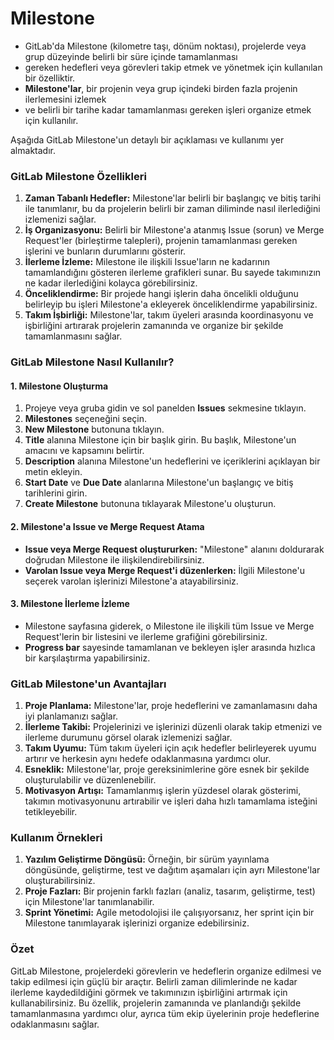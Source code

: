 # Milestone

- GitLab'da Milestone (kilometre taşı, dönüm noktası), projelerde veya grup düzeyinde belirli bir süre içinde tamamlanması 
- gereken hedefleri veya görevleri takip etmek ve yönetmek için kullanılan bir özelliktir. 
- **Milestone'lar**, bir projenin veya grup içindeki birden fazla projenin ilerlemesini izlemek 
- ve belirli bir tarihe kadar tamamlanması gereken işleri organize etmek için kullanılır. 

Aşağıda GitLab Milestone'un detaylı bir açıklaması ve kullanımı yer almaktadır.

### GitLab Milestone Özellikleri
1. **Zaman Tabanlı Hedefler:** Milestone'lar belirli bir başlangıç ve bitiş tarihi ile tanımlanır, bu da projelerin belirli bir zaman diliminde nasıl ilerlediğini izlemenizi sağlar.
2. **İş Organizasyonu:** Belirli bir Milestone'a atanmış Issue (sorun) ve Merge Request'ler (birleştirme talepleri), projenin tamamlanması gereken işlerini ve bunların durumlarını gösterir.
3. **İlerleme İzleme:** Milestone ile ilişkili Issue'ların ne kadarının tamamlandığını gösteren ilerleme grafikleri sunar. Bu sayede takımınızın ne kadar ilerlediğini kolayca görebilirsiniz.
4. **Önceliklendirme:** Bir projede hangi işlerin daha öncelikli olduğunu belirleyip bu işleri Milestone'a ekleyerek önceliklendirme yapabilirsiniz.
5. **Takım İşbirliği:** Milestone'lar, takım üyeleri arasında koordinasyonu ve işbirliğini artırarak projelerin zamanında ve organize bir şekilde tamamlanmasını sağlar.

### GitLab Milestone Nasıl Kullanılır?
#### 1. Milestone Oluşturma
1. Projeye veya gruba gidin ve sol panelden **Issues** sekmesine tıklayın.
2. **Milestones** seçeneğini seçin.
3. **New Milestone** butonuna tıklayın.
4. **Title** alanına Milestone için bir başlık girin. Bu başlık, Milestone'un amacını ve kapsamını belirtir.
5. **Description** alanına Milestone'un hedeflerini ve içeriklerini açıklayan bir metin ekleyin.
6. **Start Date** ve **Due Date** alanlarına Milestone'un başlangıç ve bitiş tarihlerini girin.
7. **Create Milestone** butonuna tıklayarak Milestone'u oluşturun.

#### 2. Milestone'a Issue ve Merge Request Atama
- **Issue veya Merge Request oluştururken:** "Milestone" alanını doldurarak doğrudan Milestone ile ilişkilendirebilirsiniz.
- **Varolan Issue veya Merge Request'i düzenlerken:** İlgili Milestone'u seçerek varolan işlerinizi Milestone'a atayabilirsiniz.


#### 3. Milestone İlerleme İzleme
- Milestone sayfasına giderek, o Milestone ile ilişkili tüm Issue ve Merge Request'lerin bir listesini ve ilerleme grafiğini görebilirsiniz.
- **Progress bar** sayesinde tamamlanan ve bekleyen işler arasında hızlıca bir karşılaştırma yapabilirsiniz.

### GitLab Milestone'un Avantajları
1. **Proje Planlama:** Milestone'lar, proje hedeflerini ve zamanlamasını daha iyi planlamanızı sağlar.
2. **İlerleme Takibi:** Projelerinizi ve işlerinizi düzenli olarak takip etmenizi ve ilerleme durumunu görsel olarak izlemenizi sağlar.
3. **Takım Uyumu:** Tüm takım üyeleri için açık hedefler belirleyerek uyumu artırır ve herkesin aynı hedefe odaklanmasına yardımcı olur.
4. **Esneklik:** Milestone'lar, proje gereksinimlerine göre esnek bir şekilde oluşturulabilir ve düzenlenebilir.
5. **Motivasyon Artışı:** Tamamlanmış işlerin yüzdesel olarak gösterimi, takımın motivasyonunu artırabilir ve işleri daha hızlı tamamlama isteğini tetikleyebilir.

### Kullanım Örnekleri
1. **Yazılım Geliştirme Döngüsü:** Örneğin, bir sürüm yayınlama döngüsünde, geliştirme, test ve dağıtım aşamaları için ayrı Milestone'lar oluşturabilirsiniz.
2. **Proje Fazları:** Bir projenin farklı fazları (analiz, tasarım, geliştirme, test) için Milestone'lar tanımlanabilir.
3. **Sprint Yönetimi:** Agile metodolojisi ile çalışıyorsanız, her sprint için bir Milestone tanımlayarak işlerinizi organize edebilirsiniz.

### Özet
GitLab Milestone, projelerdeki görevlerin ve hedeflerin organize edilmesi ve takip edilmesi için güçlü bir araçtır. Belirli zaman dilimlerinde ne kadar ilerleme kaydedildiğini görmek ve takımınızın işbirliğini artırmak için kullanabilirsiniz. Bu özellik, projelerin zamanında ve planlandığı şekilde tamamlanmasına yardımcı olur, ayrıca tüm ekip üyelerinin proje hedeflerine odaklanmasını sağlar.
